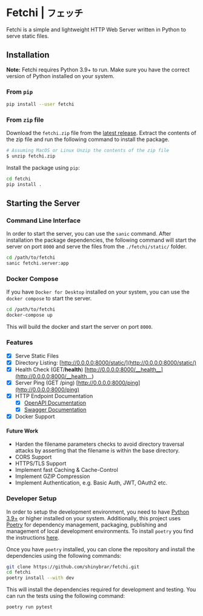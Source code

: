 # Fetchi | `フェッチ`

Fetchi is a simple and lightweight HTTP Web Server written in Python to serve static files.

## Installation

**Note:** Fetchi requires Python 3.9+ to run. Make sure you have the correct version of Python installed on your system.

### From `pip`

```bash
pip install --user fetchi
```

### From `zip` file

Download the `fetchi.zip` file from the [latest release](https://github.com/shinybrar/fetchi/releases). Extract the contents of the zip file and run the following command to install the package.

```bash
# Assuming MacOS or Linux Unzip the contents of the zip file
$ unzip fetchi.zip
```

Install the package using `pip`:

```bash
cd fetchi
pip install .
```

## Starting the Server

### Command Line Interface

In order to start the server, you can use the `sanic` command. After installation the package dependencies, the following command will start the server on port `8000` and serve the files from the `./fetchi/static/` folder.

```bash
cd /path/to/fetchi
sanic fetchi.server:app
```

### Docker Compose

If you have `Docker for Desktop` installed on your system, you can use the `docker compose` to start the server.

```bash
cd /path/to/fetchi
docker-compose up
```

This will build the docker and start the server on port `8000`.

### Features

- [x] Serve Static Files
- [x] Directory Listing: [http://0.0.0.0:8000/static/](http://0.0.0.0:8000/static/)
- [x] Health Check (GET/__health__) [http://0.0.0.0:8000/__health__](http://0.0.0.0:8000/__health__)
- [x] Server Ping (GET /ping) [http://0.0.0.0:8000/ping](http://0.0.0.0:8000/ping)
- [x] HTTP Endpoint Documentation
  - [x] [OpenAPI Documentation](http://0.0.0.0:8000/docs)
  - [x] [Swagger Documentation](http://0.0.0.0:8000/docs/swagger)
- [x] Docker Support

#### Future Work

- Harden the filename parameters checks to avoid directory traversal attacks by asserting that the filename is within the base directory.
- CORS Support
- HTTPS/TLS Support
- Implement fast Caching & Cache-Control
- Implement GZIP Compression
- Implement Authentication, e.g. Basic Auth, JWT, OAuth2 etc.

### Developer Setup

In order to setup the development environment, you need to have [Python 3.9+](https://www.python.org/downloads/release/python-3110/) or higher installed on your system. Additionally, this project uses [Poetry](https://python-poetry.org/) for dependency management, packaging, publishing and management of local development environments. To install `poetry` you find the instructions [here](https://python-poetry.org/docs/#installation).

Once you have `poetry` installed, you can clone the repository and install the dependencies using the following commands:

```bash
git clone https://github.com/shinybrar/fetchi.git
cd fetchi
poetry install --with dev
```

This will install the dependencies required for development and testing. You can run the tests using the following command:

```bash
poetry run pytest
```
